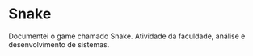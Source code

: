 # Snake
Documentei o game chamado Snake. Atividade da faculdade, análise e desenvolvimento de sistemas. 
